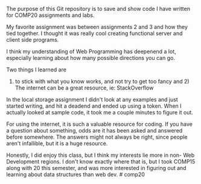 The purpose of this Git repository is to save and show code I have written for
COMP20 assignments and labs.

My favorite assignment was between assignments 2 and 3 and how they tied 
together.  I thought it was really cool creating functional server and client 
side programs.

I think my understanding of Web Programming has deepenend a lot, especially 
learning about how many possible directions you can go.

Two things I learned are 
1) to stick with what you know works, and not try to get too fancy
and 2) The internet can be a great resource, ie: StackOverflow

In the local storage assignment I didn't look at any examples and just started
writing, and hit a deadend and ended up using a token.  When I actually looked
at sample code, it took me a couple minutes to figure it out.

For using the internet, it is such a valuable resource for coding.  If you have
a question about something, odds are it has been asked and answered before
somewhere.  The answers might not always be right, since people aren't 
infallible, but it is a huge resource.

Honestly, I did enjoy this class, but I think my interests lie more in non-
Web Development regions.  I don't know exactly where that is, but I took
COMP15 along with 20 this semester, and was more interested in figuring out
and learning about data structures than web dev.  # comp20
